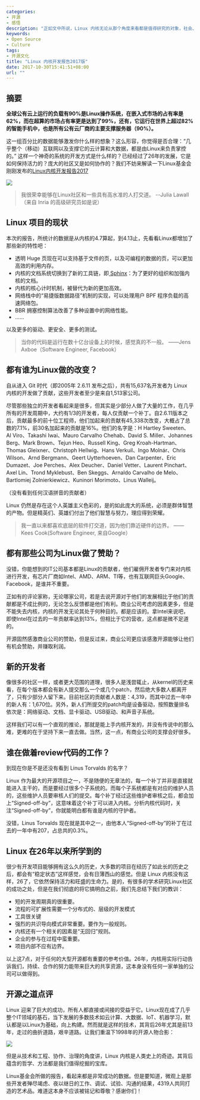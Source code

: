 ```yaml
---
categories:
- 开源
- 感悟
description: "正如文中所说，Linux 内核无论从那个角度来看都是值得研究的对象，社会、人文、协作、工程、管理、技术本身等等。如此看来，这是人类非常了不起的创造！值得上帝为之惊叹！令所人赞扬、尊敬的工程。"
keywords:
- Open Source
- Culture
tags:
- 开源文化
title: "Linux 内核开发报告2017版"
date: 2017-10-30T15:41:51+08:00
url: ""
---
```


## 摘要

**全球公有云上运行的负载有90%是Linux操作系统，在嵌入式市场的占有率是62%，而在超算的市场占有率更是达到了99%，还有，它运行在世界上超过82%的智能手机中，也是所有公有云厂商的主要支撑服务器（90%）。**

这一组百分比的数据能够激发你什么样的想象？这么形容，你觉得是否合理：“几乎整个（移动）互联网以及支撑它的云计算和大数据，都是由Linux来负责掌控的。” 这样一个神奇的系统的开发方式是什么样的？已经经过了26年的发展，它是如何保持活力的？庞大的社区又是如何协作的？我们不妨来解读一下Linux基金会刚刚发布的[Linux内核开发报告2017](https://www.linuxfoundation.org/2017-linux-kernel-report-landing-page/)

![](https://www.linuxfoundation.org/wp-content/uploads/2017/10/report_mockup.png)

> 我很荣幸能够在Linux社区和一些具有高水准的人打交道。  --Julia Lawall（来自 Inria 的高级研究员如是说）

## Linux 项目的现状

本次的报告，所统计的数据是从内核的4.7算起，到4.13止，先看看Linux都增加了那些新的特性吧：

* 透明 Huge 页现在可以支持基于文件的页，以及可编程的数据的页，可以更加高效的利用内存。
* 内核的文档系统切换到了新的工具链，即[ Sphinx](http://www.sphinx-doc.org/)：为了更好的组织和加强内核的文档。
* 内核的核心计时机制，被替代为新的更加高效。
* 网络栈中的“易捷版数据路径”机制的实现，可以处理用户 BPF 程序负载的高速网络包。
* BBR 拥塞控制算法改善了多种设置中的网络性能。
* ......

以及更多的驱动、更安全、更多的测试。

> 当你的代码是运行在数十亿台设备上的时候，感觉真的不一般。 ——Jens Axboe（Software Engineer, Facebook）

## 都有谁为Linux做的改变？

自从进入 Git 时代（即2005年 2.6.11 发布之后），共有15,637名开发者为 Linux 内核的开发做了贡献，这些开发者至少是来自1,513家公司。

尽管那些独立的开发者看起来是很多，但其实是少部分人做了大量的工作，在几乎所有的开发周期中，大约有1/3的开发者，每人仅贡献一个补丁。自2.6.11版本之后，贡献最多的前十位工程师，他们加起来的贡献有45,338次改变，大概占了总数的7.1%，前30名加起来的贡献是16%。他们的名字是：H Hartley Sweeten、Al Viro、Takashi Iwai、Mauro Carvalho Chehab、David S. Miller、Johannes Berg、Mark Brown、Tejun Heo、Russell King、Greg Kroah-Hartman、Thomas Gleixner、Christoph Hellwig、Hans Verkuil、Ingo Molnár、Chris Wilson、Arnd Bergmann、Geert Uytterhoeven、Dan Carpenter、Eric Dumazet、Joe Perches、Alex Deucher、Daniel Vetter、Laurent Pinchart、Axel Lin、Trond Myklebust、Ben Skeggs、Arnaldo Carvalho de Melo、Bartlomiej Zolnierkiewicz、Kuninori Morimoto、Linus Walleij。

（没有看到任何汉语拼音的贡献者）

Linux 仍然是存在这个人英雄主义色彩的，是的如此庞大的系统，必须是群体智慧的产物。但是精英们、英雄们付出了他们智慧与努力，理应得到荣耀。

> 我一直以来都喜欢底层的软件打交道，因为他们靠近硬件的边界。 ——Kees Cook(Software Engineer, 来自Google）

## 都有那些公司为Linux做了赞助？

没错，你能想到的IT公司基本都是Linux的贡献者，他们雇佣开发者专门来对内核进行开发，有芯片厂商如Intel、AMD、ARM、TI等，也有互联网巨头Google、Facebook，是谁并不重要。

正如有的评论家称，无论哪家公司，若是去说开源对于他们的发展相比于他们的贡献都是不成比例的，无论怎么反馈都是他们有利。商业公司考虑的因素更多，但是不能失去内核，内核的开发无论其处于何种目的。都是应该的。拿Intel来说吧，即使Intel在过去的一年贡献率达到13%，但相比于它的营收，这点都是微不足道的。

开源固然感激商业公司的赞助，但是反过来，商业公司更应该感激开源能够让他们有机会赞助，并赚取利润。

## 新的开发者

像很多的社区一样，或者更大范围的道理，很多人是浅尝辄止，从kernel的历史来看，在每个版本都会有新人提交那么一个或几个patch，然后绝大多数人都离开了，只有少部分人留下来。目前社区的贡献者人数是：4,319，而其中过去一年中的新人有：1,670位。另外，新人们所提交的patch均是设备驱动，按照数量排名依次是：网络驱动、文档、显卡驱动、USB驱动、和声音子系统。

这样我们可以有一个直观的推论，那就是能上手内核开发的，并没有传说中的那么难，更难的在于坚持下来一直去做。当然，这一点，有商业公司的支撑会好很多。

## 谁在做着review代码的工作？

到现在你是不是还没有看到 Linus Torvalds 的名字？

Linux 作为最大的开源项目之一，不是随便的无章法的，每一个补丁并非是直接就能进入主干的，而是要经过很多个子系统的。而每个子系统都是有对应的维护人员的，这些维护人员要审核人们的提交。每个补丁经过这些维护者审核之后，都会加上“Signed-off-by”，这意味着这个补丁可以进入内核。分析内核代码时，关注“Signed-off-by”，你就能明白都有谁是内核的守护者。

没错，Linus Torvalds 现在就是其中之一，由他本人“Signed-off-by”的补丁在过去的一年中有207，占总共的0.3%。

## Linux 在26年以来所学到的

很少有开发项目能够拥有这么久的历史，大多数的项目在经历了如此长的历史之后，都会有“稳定状态”这样感觉，会有日薄西山的感觉。但是 Linux 内核没有这样，26了，它依然保持活力和旺盛的生命力。是的，有很多的学术研究Linux社区的成功之处，但是在我们彻底的将它搞明白之前，我们先总结下我们的教训：

* 短的开发周期真的很重要。
* 流程的可扩展性需要一个分布式的、层级的开发模式
* 工具很关键
* 强烈的共识导向模式非常重要。要作为一般规则。
* 内核还有一个相关的因素是“无回归”规则。
* 企业的参与在过程中蛮重要。
* 项目内部不应有边界。

以上这7点，对于任何的大型开源都有重要的参考价值。26年，内核用实际行动告诉我们，持续、合作的努力能带来巨大的共享资源，这本身没有任何一家单独的公司可以做得到。

## 开源之道点评

Linux 迎来了巨大的成功，所有人都直接或间接的受益于它。Linux现在成了几乎整个IT领域的基石，当下发展的多数技术如云计算、大数据、IoT、机器学习，默认都是以Linux为基础，向上构建。然而就是这样的技术，其背后26年尤其是前13年，走过的曲折道路，艰辛道路。让我们重温下1998年的开源人物合影：

![](http://thevarguy.com/site-files/thevarguy.com/files/imagecache/galleryformatter_slide_penton/gallery_images/6_1.jpg?1505745541)

但是从技术和工程、协作、治理的角度讲，Linux 内核是人类史上的奇迹。其背后蕴含的哲学、方法都是我们值得挖掘的宝库。

Linux基金会所做的报告，看起来都是非常成功的数据。但是要知道，微观上是那些开发者殚尽竭虑、夜以继日的工作、调试、试验、沟通的结果，4319人共同打造的艺术品。难道这本身不应该被铭记和尊敬？感谢你们！
